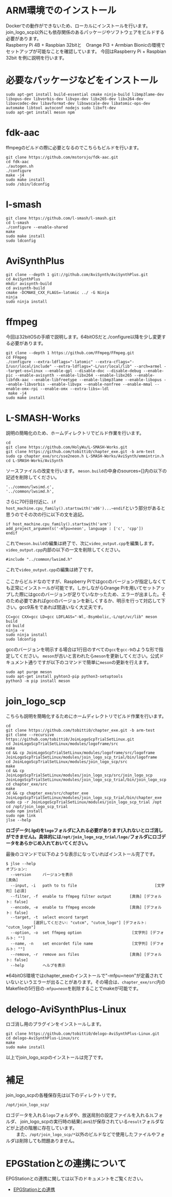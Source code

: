 # ARM環境でのインストール
Dockerでの動作ができないため、ローカルにインストールを行います。join_logo_scp以外にも依存関係のあるパッケージやソフトウェアをビルドする必要があります。  
Raspberry Pi 4B + Raspbian 32bitと　Orange Pi3 + Armbian Bionicの環境でセットアップが可能なことを確認しています。
今回はRaspberry Pi + Raspbian 32bit を例に説明を行います。

# 必要なパッケージなどをインストール
```
sudo apt-get install build-essential cmake ninja-build libmp3lame-dev libopus-dev libvorbis-dev libvpx-dev libx265-dev libx264-dev libavcodec-dev libavformat-dev libswscale-dev libatomic-ops-dev automake libtool autoconf nodejs sudo libxft-dev
sudo apt-get install meson npm

```

# fdk-aac
ffmpegのビルドの際に必要となるのでこちらもビルドを行います。
```
git clone https://github.com/mstorsjo/fdk-aac.git
cd fdk-aac
./autogen.sh
./configure
make -j4
sudo make install 
sudo /sbin/ldconfig
```

# l-smash
```
git clone https://github.com/l-smash/l-smash.git
cd l-smash
./configure --enable-shared
make
sudo make install
sudo ldconfig
```

# AviSynthPlus
```
git clone --depth 1 git://github.com/AviSynth/AviSynthPlus.git
cd AviSynthPlus
mkdir avisynth-build
cd avisynth-build
cmake -DCMAKE_CXX_FLAGS=-latomic ../ -G Ninja
ninja
sudo ninja install
```

# ffmpeg
今回は32bitOSの手順で説明します。64bitOSだと./configure以降を少し変更する必要があります。
```
git clone --depth 1 https://github.com/FFmpeg/FFmpeg.git
cd FFmpeg
./configure --extra-ldflags="-latomic" --extra-cflags="-I/usr/local/include" --extra-ldflags="-L/usr/local/lib" --arch=armel --target-os=linux --enable-gpl --disable-doc --disable-debug --enable-pic --enable-avisynth --enable-libx264 --enable-libx265 --enable-libfdk-aac --enable-libfreetype --enable-libmp3lame --enable-libopus --enable-libvorbis --enable-libvpx --enable-nonfree --enable-mmal --enable-omx-rpi --enable-omx --extra-libs=-ldl
 make -j4
sudo make install
```

# L-SMASH-Works
説明の簡略化のため、ホームディレクトリでビルド作業を行います。

```
cd
git clone https://github.com/HolyWu/L-SMASH-Works.git
git clone https://github.com/tobitti0/chapter_exe.git -b arm-test
sudo cp chapter_exe/src/sse2neon.h L-SMASH-Works/AviSynth/emmintrin.h
cd L-SMASH-Works/AviSynth
```
ソースファイルの改変を行います。
`meson.build`の中身のsources=[]内の以下の記述を削除してください。
```
'../common/lwsimd.c',
'../common/lwsimd.h',
```
さらに70行目付近に、`if host_machine.cpu_family().startswith('x86')...~endif`という部分があると思うのでその次の行に以下の文を追記。
```
if host_machine.cpu_family().startswith('arm')
add_project_arguments('-mfpu=neon', language : ['c', 'cpp'])
endif
```
これで`meson.build`の編集は終了で、次に`video_output.cpp`を編集します。
`video_output.cpp`内部の以下の一文を削除してください。
```
#include "../common/lwsimd.h"
```
これで`video_output.cpp`の編集は終了です。<br><br>
ここからビルドなのですが、Raspberry Piではgccのバージョンが指定しなくても正常にインストールが可能です。しかしながらOrange Piを用いてセットアップした際にはgccのバージョンが足りていなかったため、エラーが出ました。そのため必要であればgccのバージョンを新しくするか、明示を行って対応して下さい。gcc9系をであれば間違いなく大丈夫です。
```
CC=gcc CXX=gcc LD=gcc LDFLAGS="-Wl,-Bsymbolic,-L/opt/vc/lib" meson build
cd build
ninja -v
sudo ninja install
sudo ldconfig
```
gccのバージョンを明示する場合は1行目のすべての`gcc`を`gcc-9`のような形で指定してください。
`meson`が古いと言われたら`meson`を更新してください。公式ドキュメント通りですが以下のコマンドで簡単に`meson`の更新を行えます。
```
sudo apt purge meson
sudo apt-get install pyhton3-pip python3-setuptools
python3 -m pip install meson
```

# join_logo_scp
こちらも説明を簡略化するためにホームディレクトリでビルド作業を行います。
```
cd
git clone https://github.com/tobitti0/chapter_exe.git -b arm-test
git clone --recursive https://github.com/tobitti0/JoinLogoScpTrialSetLinux.git
cd JoinLogoScpTrialSetLinux/modules/logoframe/src
make
cd && cp JoinLogoScpTrialSetLinux/modules/logoframe/src/logoframe JoinLogoScpTrialSetLinux/modules/join_logo_scp_trial/bin/logoframe
cd JoinLogoScpTrialSetLinux/modules/join_logo_scp/src
make
cd && cp JoinLogoScpTrialSetLinux/modules/join_logo_scp/src/join_logo_scp JoinLogoScpTrialSetLinux/modules/join_logo_scp_trial/bin/join_logo_scp
cd chapter_exe/src
make
cd && cp chapter_exe/src/chapter_exe JoinLogoScpTrialSetLinux/modules/join_logo_scp_trial/bin/chapter_exe
sudo cp -r JoinLogoScpTrialSetLinux/modules/join_logo_scp_trial /opt
cd /opt/join_logo_scp_trial
sudo npm install
sudo npm link
jlse --help
```
**ロゴデータ(.lgd)を`logo`フォルダに入れる必要があります(入れないとロゴ消しができません)。具体的には`/opt/join_logo_scp_trial/logo/`フォルダにロゴデータをあらかじめ入れておいてください。**  
  
最後のコマンドで以下のような表示になっていればインストール完了です。
```
$ jlse --help
オプション:
  --version     バージョンを表示                                          [真偽]
  --input, -i   path to ts file                                  [文字列] [必須]
  --filter, -f  enable to ffmpeg filter output        [真偽] [デフォルト: false]
  --encode, -e  enable to ffmpeg encode               [真偽] [デフォルト: false]
  --target, -t  select encord target
            [選択してください: "cutcm", "cutcm_logo"] [デフォルト: "cutcm_logo"]
  --option, -o  set ffmpeg option                      [文字列] [デフォルト: ""]
  --name, -n    set encordet file name                 [文字列] [デフォルト: ""]
  --remove, -r  remove avs files                      [真偽] [デフォルト: false]
  --help        ヘルプを表示       
```
※64bitOS環境ではchapter_exeのインストールで"-mfpu=neon"が定義されていないというエラーが出ることがあります。その場合は、`chapter_exe/src`内のMakefileの5行目の`-mfpu=neon`を削除することでmakeが可能です。

# delogo-AviSynthPlus-Linux
ロゴ消し用のプラグインをインストールします。
```
git clone https://github.com/tobitti0/delogo-AviSynthPlus-Linux.git
cd delogo-AviSynthPlus-Linux/src
make
sudo make install
```
以上でjoin_logo_scpのインストールは完了です。
# 補足
join_logo_scpの各種保存先は以下のディレクトリです。
```
/opt/join_logo_scp/
```
ロゴデータを入れる`logo`フォルダや、放送局別の設定ファイルを入れる`JL`フォルダ、
join_logo_scpの実行時の結果(.avs)が保存されている`result`フォルダなどが上述の階層に存在しています。  
　　
また、`/opt/join_logo_scp/*`以外のビルドなどで使用したファイルやフォルダは削除しても問題ありません。
# EPGStationとの連携について

EPGStationとの連携に関しては以下のドキュメントをご覧ください。  
 - [EPGStationとの連携](EPGStation.md)
